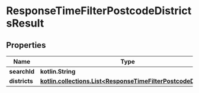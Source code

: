 
# ResponseTimeFilterPostcodeDistrictsResult

## Properties
Name | Type | Description | Notes
------------ | ------------- | ------------- | -------------
**searchId** | **kotlin.String** |  | 
**districts** | [**kotlin.collections.List&lt;ResponseTimeFilterPostcodeDistrict&gt;**](ResponseTimeFilterPostcodeDistrict.md) |  | 



